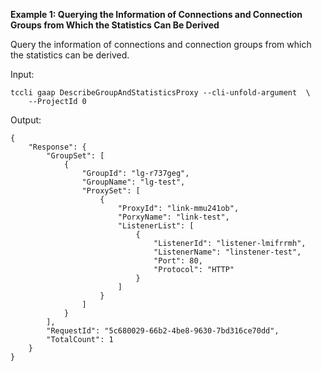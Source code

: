 **Example 1: Querying the Information of Connections and Connection Groups from Which the Statistics Can Be Derived**

Query the information of connections and connection groups from which the statistics can be derived.

Input: 

```
tccli gaap DescribeGroupAndStatisticsProxy --cli-unfold-argument  \
    --ProjectId 0
```

Output: 
```
{
    "Response": {
        "GroupSet": [
            {
                "GroupId": "lg-r737geg",
                "GroupName": "lg-test",
                "ProxySet": [
                    {
                        "ProxyId": "link-mmu241ob",
                        "PorxyName": "link-test",
                        "ListenerList": [
                            {
                                "ListenerId": "listener-lmifrrmh",
                                "ListenerName": "linstener-test",
                                "Port": 80,
                                "Protocol": "HTTP"
                            }
                        ]
                    }
                ]
            }
        ],
        "RequestId": "5c680029-66b2-4be8-9630-7bd316ce70dd",
        "TotalCount": 1
    }
}
```

